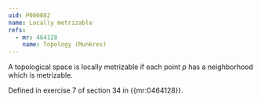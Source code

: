 ```yaml
---
uid: P000082
name: Locally metrizable
refs:
  - mr: 464128
    name: Topology (Munkres)
---
```

A topological space is locally metrizable if each point $p$ has a neighborhood which is metrizable.

Defined in exercise 7 of section 34 in {{mr:0464128}}.
